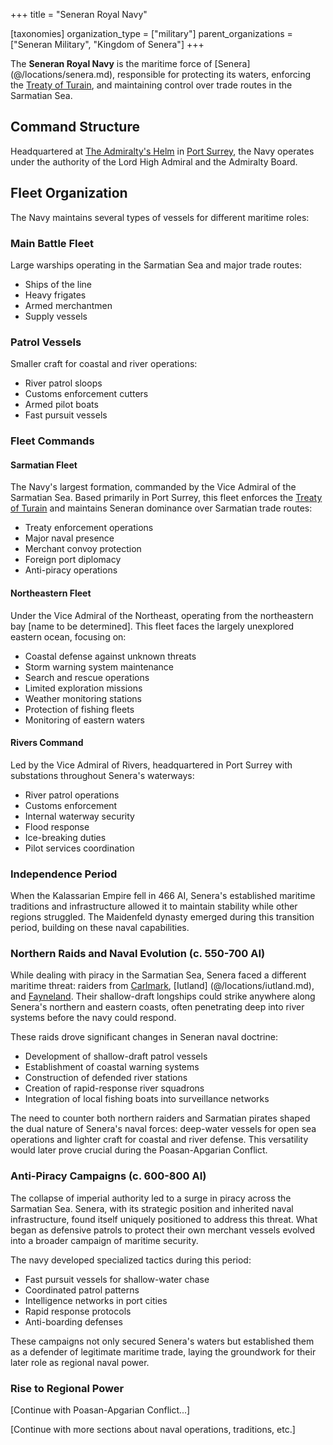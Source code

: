 +++
title = "Seneran Royal Navy"

[taxonomies]
organization_type = ["military"]
parent_organizations = ["Seneran Military", "Kingdom of Senera"]
+++

The **Seneran Royal Navy** is the maritime force of [Senera]
(@/locations/senera.md), responsible for protecting its waters, enforcing the
[Treaty of Turain](@/events/treaty-of-turain.md), and maintaining control over
trade routes in the Sarmatian Sea.

## Command Structure

Headquartered at [The Admiralty's Helm](@/locations/admiraltys-helm.md) in
[Port Surrey](@/locations/port-surrey-on-the-brams.md), the Navy operates under
the authority of the Lord High Admiral and the Admiralty Board.

## Fleet Organization

The Navy maintains several types of vessels for different maritime roles:

### Main Battle Fleet

Large warships operating in the Sarmatian Sea and major trade routes:

- Ships of the line
- Heavy frigates
- Armed merchantmen
- Supply vessels

### Patrol Vessels

Smaller craft for coastal and river operations:

- River patrol sloops
- Customs enforcement cutters
- Armed pilot boats
- Fast pursuit vessels

### Fleet Commands

#### Sarmatian Fleet

The Navy's largest formation, commanded by the Vice Admiral of the Sarmatian
Sea. Based primarily in Port Surrey, this fleet enforces the
[Treaty of Turain](@/events/treaty-of-turain.md) and maintains Seneran dominance
over Sarmatian trade routes:

- Treaty enforcement operations
- Major naval presence
- Merchant convoy protection
- Foreign port diplomacy
- Anti-piracy operations

#### Northeastern Fleet

Under the Vice Admiral of the Northeast, operating from the northeastern bay
[name to be determined]. This fleet faces the largely unexplored eastern ocean, focusing
on:

- Coastal defense against unknown threats
- Storm warning system maintenance
- Search and rescue operations
- Limited exploration missions
- Weather monitoring stations
- Protection of fishing fleets
- Monitoring of eastern waters

#### Rivers Command

Led by the Vice Admiral of Rivers, headquartered in Port Surrey with substations
throughout Senera's waterways:

- River patrol operations
- Customs enforcement
- Internal waterway security
- Flood response
- Ice-breaking duties
- Pilot services coordination

### Independence Period

When the Kalassarian Empire fell in 466 AI, Senera's established maritime
traditions and infrastructure allowed it to maintain stability while other
regions struggled. The Maidenfeld dynasty emerged during this transition period,
building on these naval capabilities.

### Northern Raids and Naval Evolution (c. 550-700 AI)

While dealing with piracy in the Sarmatian Sea, Senera faced a different
maritime threat: raiders from [Carlmark](@/locations/carlmark.md), [Iutland]
(@/locations/iutland.md), and [Fayneland](@/locations/fayneland.md). Their
shallow-draft longships could strike anywhere along Senera's northern and
eastern coasts, often penetrating deep into river systems before the navy could
respond.

These raids drove significant changes in Seneran naval doctrine:

- Development of shallow-draft patrol vessels
- Establishment of coastal warning systems
- Construction of defended river stations
- Creation of rapid-response river squadrons
- Integration of local fishing boats into surveillance networks

The need to counter both northern raiders and Sarmatian pirates shaped the dual
nature of Senera's naval forces: deep-water vessels for open sea operations and
lighter craft for coastal and river defense. This versatility would later prove
crucial during the Poasan-Apgarian Conflict.

### Anti-Piracy Campaigns (c. 600-800 AI)

The collapse of imperial authority led to a surge in piracy across the Sarmatian
Sea. Senera, with its strategic position and inherited naval infrastructure,
found itself uniquely positioned to address this threat. What began as defensive
patrols to protect their own merchant vessels evolved into a broader campaign of
maritime security.

The navy developed specialized tactics during this period:

- Fast pursuit vessels for shallow-water chase
- Coordinated patrol patterns
- Intelligence networks in port cities
- Rapid response protocols
- Anti-boarding defenses

These campaigns not only secured Senera's waters but established them as a
defender of legitimate maritime trade, laying the groundwork for their later
role as regional naval power.

### Rise to Regional Power

[Continue with Poasan-Apgarian Conflict...]

[Continue with more sections about naval operations, traditions, etc.]
